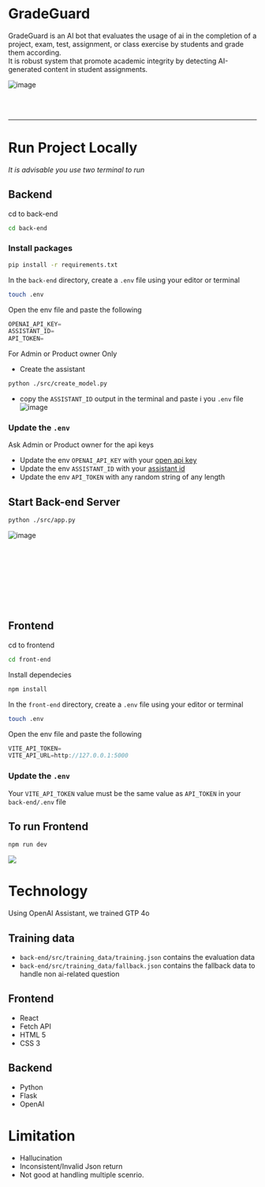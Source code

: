 # GradeGuard
GradeGuard is an AI bot that evaluates the usage of ai in the completion of a project, exam, test, assignment, or class exercise by students and grade them according. <br>
It is robust system that promote academic integrity by detecting AI-generated content in student assignments.

![image](https://github.com/user-attachments/assets/80637cdd-6a07-4fb7-a597-38576109de77)

<br><br>
<hr/>

# Run Project Locally 
*It is advisable you use two terminal to run*
## Backend
cd to back-end
```bash
cd back-end
```

### Install packages
```bash
pip install -r requirements.txt
```

In the `back-end` directory, create a `.env` file using your editor or terminal

```bash
touch .env
```

Open the env file and paste the following 

```js
OPENAI_API_KEY=
ASSISTANT_ID=
API_TOKEN=
```

For Admin or Product owner Only
- Create the assistant
```bash
python ./src/create_model.py
```
- copy the `ASSISTANT_ID` output in the terminal and paste i you `.env` file
![image](https://github.com/user-attachments/assets/fa931b77-5c95-4853-87c8-60d4fe4d448e)




### Update the `.env`
Ask Admin or Product owner for the api keys
- Update the env `OPENAI_API_KEY` with your [open api key](https://help.openai.com/en/articles/4936850-where-do-i-find-my-openai-api-key) 
- Update the env `ASSISTANT_ID` with your [assistant id](https://platform.openai.com/docs/api-reference/assistants/object)
- Update the env `API_TOKEN` with any random string of any length


## Start Back-end Server
```bash
python ./src/app.py
```
![image](https://github.com/user-attachments/assets/8af63509-73d2-488d-86df-3d8b9df4e87e)


<br><br><br><br><br><br><br>
## Frontend
cd to frontend

```bash
cd front-end
```

Install dependecies
```bash
npm install
```


In the `front-end` directory, create a `.env` file using your editor or terminal

```bash
touch .env
```

Open the env file and paste the following 

```js
VITE_API_TOKEN=
VITE_API_URL=http://127.0.0.1:5000
```

### Update the `.env`
Your `VITE_API_TOKEN` value must be the same value as `API_TOKEN` in your `back-end/.env` file


## To run Frontend
```bash
npm run dev
```
<img src='./front-end/src/assets/FrontEnd Server.png'>



# Technology
 Using OpenAI Assistant, we trained GTP 4o
 ## Training data
 - `back-end/src/training_data/training.json` contains the evaluation data
 - `back-end/src/training_data/fallback.json` contains the fallback data to handle non ai-related question

## Frontend
- React
- Fetch API
- HTML 5
- CSS 3

## Backend
- Python
- Flask
- OpenAI

# Limitation
- Hallucination
- Inconsistent/Invalid Json return
- Not good at handling multiple scenrio. 
